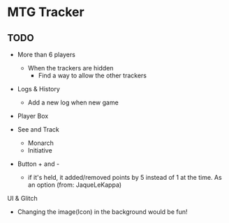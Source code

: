 # MTG Tracker

## TODO

- More than 6 players
  - When the trackers are hidden
    - Find a way to allow the other trackers

- Logs & History
  - Add a new log when new game

- Player Box
 - See and Track
   - Monarch
   - Initiative
 - Button + and -
   - if it's held, it added/removed points by 5 instead of 1 at the time. As an option (from: JaqueLeKappa)

UI & Glitch
- Changing the image(Icon) in the background would be fun!
